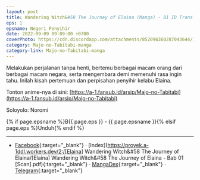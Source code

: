 ```yaml
---
layout: post
title: Wandering Witch&#58 The Journey of Elaina (Manga) - B1 ID Translation
eps: 1
epsname: Negeri Penyihir
date: 2022-09-09 09:09:00 +0700
coverPhoto: https://cdn.discordapp.com/attachments/852096360287043644/1075786767459946526/bab1.png
category: Majo-no-Tabitabi-manga
category-link: Majo-no-Tabitabi-manga
---
```


Melakukan perjalanan tanpa henti, bertemu berbagai macam orang dari berbagai macam negara, serta mengembara demi memenuhi rasa ingin tahu. Inilah kisah pertemuan dan perpisahan penyihir kelabu Elaina.

Tonton anime-nya di sini: [https://a-1.fansub.id/arsip/Majo-no-Tabitabi](https://a-1.fansub.id/arsip/Majo-no-Tabitabi)

Soloyolo: Noromi

{% if page.epsname %}B{{ page.eps }} - {{ page.epsname }}{% elsif page.eps %}Unduh{% endif %}

---
- [Facebook](https://www.facebook.com/103699892485487/posts/pfbid02Q8SQPT9wZyPRbj5LZxFzmZQBurkp6VneSfvFLARoUL7mZRc5THvX9VL5UVqrLUcAl/?app=fbl){:target="_blank"} &middot; [Index](https://proyek.a-1ddl.workers.dev/2:/[Elaina] Wandering Witch&#58 The Journey of Elaina/[Elaina] Wandering Witch&#58 The Journey of Elaina - Bab 01 [Scan].pdf){:target="_blank"} &middot; [MangaDex](https://mangadex.org/chapter/2fc79193-02f7-4231-a00d-e8af6bf06787){:target="_blank"} &middot; [Telegram](https://t.me/a1fansubweeklies/201){:target="_blank"}